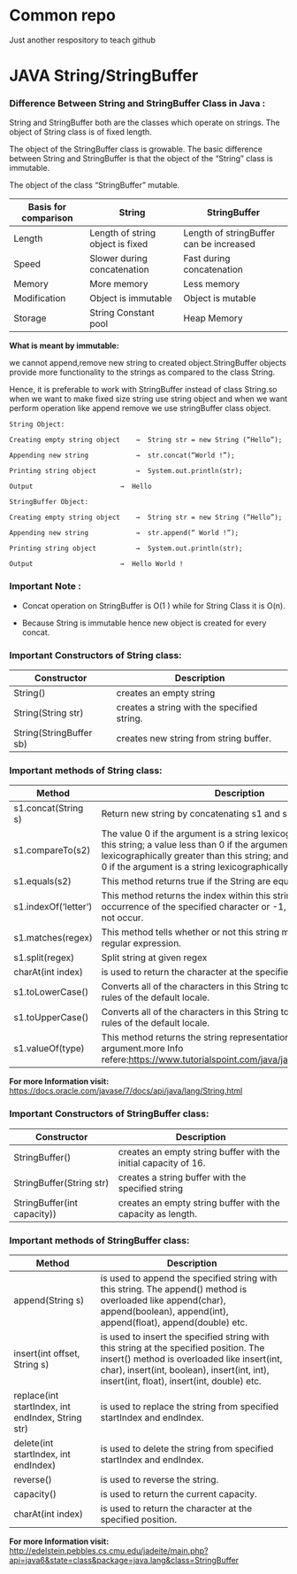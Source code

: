# Common repo
Just another respository to teach github


# JAVA String/StringBuffer 

### Difference Between String and StringBuffer Class in Java :


String and StringBuffer both are the classes which operate on strings. The object of  String class is of fixed length. 

The object of the StringBuffer class is growable. The basic difference between String and StringBuffer is that the object of the “String” class is immutable. 

The object of the class “StringBuffer” mutable.


| Basis for comparison | String | StringBuffer |
| --- | --- | --- |
| Length  | Length of string object is fixed | Length of stringBuffer can be increased |
| Speed  | Slower during concatenation | Fast during concatenation |
| Memory  | More memory | Less memory |
| Modification  | Object is immutable | Object is mutable |
| Storage | String Constant pool | Heap Memory |


**What is meant by immutable:** 

we cannot append,remove new string to created object.StringBuffer objects provide more functionality to the strings as compared to the class String. 

Hence, it is preferable to work with StringBuffer instead of class String.so when we want to make fixed size string use string object and when we want perform operation like append remove we use stringBuffer class object.

```
String Object:

Creating empty string object    →  String str = new String (“Hello”); 

Appending new string            →  str.concat(“World !”);

Printing string object          →  System.out.println(str);

Output		                →  Hello

StringBuffer Object:

Creating empty string object    →  String str = new String (“Hello”); 

Appending new string            →  str.append(“ World !”);

Printing string object          →  System.out.println(str);

Output		                →  Hello World !

```

### Important Note :
- Concat operation on StringBuffer is O(1 ) while for String Class it is O(n).

- Because String is immutable hence new object is created for every concat.

### Important Constructors of String class:

| Constructor | Description |
| --- | --- |
| String()  | creates an empty string |
| String(String str)  | creates a string  with the specified string. | 
| String(StringBuffer sb) | creates new  string from string buffer. |


### Important methods of String class:

| Method | Description |
| --- | --- |
| s1.concat(String s)  | Return new string by concatenating s1 and s. |
| s1.compareTo(s2)  | The value 0 if the argument is a string lexicographically equal to this string; a value less than 0 if the argument is a string lexicographically greater than this string; and a value greater than 0 if the argument is a string lexicographically less than this string. | 
| s1.equals(s2) | This method returns true if the String are equal; false otherwise |
| s1.indexOf(‘letter’)  | This method returns the index within this string of the first occurrence of the specified character or -1, if the character does not occur. |
| s1.matches(regex)  | This method tells whether or not this string matches the given regular expression. | 
| s1.split(regex) | Split string at given regex |
| charAt(int index)  | is used to return the character at the specified position. |
| s1.toLowerCase()  | Converts all of the characters in this String to lowercase using the rules of the default locale. | 
| s1.toUpperCase() | Converts all of the characters in this String to uppercase using the rules of the default locale. |
| s1.valueOf(type) | This method returns the string representation of the passed argument.more Info refere:https://www.tutorialspoint.com/java/java_string_valueof.htm |


**For more Information visit:**
  https://docs.oracle.com/javase/7/docs/api/java/lang/String.html

### Important Constructors of StringBuffer class:

| Constructor | Description |
| --- | --- |
| StringBuffer()  | creates an empty string buffer with the initial capacity of 16. |
| StringBuffer(String str)  | creates a string buffer with the specified string | 
| StringBuffer(int capacity)) | creates an empty string buffer with the  capacity as length. |


### Important methods of StringBuffer class:


| Method | Description |
| --- | --- |
| append(String s)  | is used to append the specified string with this string. The append() method is overloaded like append(char), append(boolean), append(int), append(float), append(double) etc. |
| insert(int offset, String s)  | is used to insert the specified string with this string at the specified position. The insert() method is overloaded like insert(int, char), insert(int, boolean), insert(int, int), insert(int, float), insert(int, double) etc. | 
| replace(int startIndex, int endIndex, String str) | is used to replace the string from specified startIndex and endIndex. |
| delete(int startIndex, int endIndex)  |is used to delete the string from specified startIndex and endIndex.
| reverse()  | is used to reverse the string. | 
| capacity() | is used to return the current capacity. |
| charAt(int index)  | is used to return the character at the specified position. |

**For more Information visit:**
http://edelstein.pebbles.cs.cmu.edu/jadeite/main.php?api=java6&state=class&package=java.lang&class=StringBuffer








